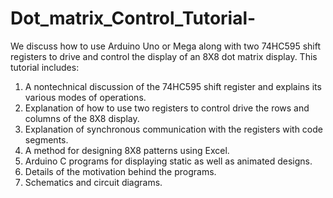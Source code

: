 # Dot_matrix_Control_Tutorial-
We discuss how to use Arduino Uno or Mega along with two 74HC595 shift registers to drive and control the display of an 8X8 dot matrix display. This tutorial includes:
1. A nontechnical discussion of the 74HC595 shift register and explains its various modes of operations. 
2. Explanation of how to use two registers to control drive the rows and columns of the 8X8 display. 
3. Explanation of synchronous communication with the registers with code segments. 
4. A method for designing 8X8 patterns using Excel. 
5. Arduino C programs for displaying static as well as animated designs. 
6. Details of the motivation behind the programs. 
7. Schematics and circuit diagrams.

